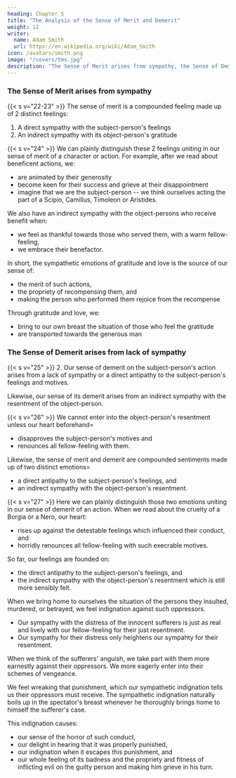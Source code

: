```yaml
---
heading: Chapter 5
title: "The Analysis of the Sense of Merit and Demerit"
weight: 12
writer:
  name: Adam Smith
  url: https://en.wikipedia.org/wiki/Adam_Smith
icon: /avatars/smith.png
image: "/covers/tms.jpg"
description: "The Sense of Merit arises from sympathy, the Sense of Demerit arises from lack of sympathy"
---
```




### The Sense of Merit arises from sympathy
<!-- 
22

1. Our sense of merit on a subject-person's actions comes from a direct sympathy with the subject-person's feelings and motives.

Our sense of its merit arises from an indirect sympathy with the gratitude of the action's receiver or its object-person.
We can only thoroughly enter into the beneficiary's gratitude if we approve of the benefactor's motives beforehand. Thus,  -->


{{< s v="22-23" >}} The sense of merit is a compounded feeling made up of 2 distinct feelings:
1. A direct sympathy with the subject-person's feelings
2. An indirect sympathy with its object-person's gratitude


{{< s v="24" >}} We can plainly distinguish these 2 feelings uniting in our sense of merit of a character or action. For example, after we read about beneficent actions, we: 
<!-- - eagerly enter into such designs, -->
- are animated by their generosity
- become keen for their success and grieve at their disappointment
- imagine that we are the subject-person -- we think ourselves acting the part of a Scipio, Camillus, Timoleon or Aristides.

<!-- So far, our feelings come from the direct sympathy with subject-person. The  are not less sensibly felt. 
Whenever we place ourselves in their situation=  -->

We also have an indirect sympathy with the object-persons who receive benefit when: 
- we feel as thankful towards those who served them, with a warm fellow-feeling,
- we embrace their benefactor.

<!-- We think that no honours, no rewards can be too great for them to bestow on him. When they make this proper return, we heartily applaud them. But we are shocked if they appear to have little sense of the obligations conferred on them.  -->

In short, the sympathetic emotions of gratitude and love is the source of our sense of: 
- the merit of such actions,
- the propriety of recompensing them, and
- making the person who performed them rejoice from the recompense


Through gratitude and love, we:
- bring to our own breast the situation of those who feel the gratitude
- are transported towards the generous man


### The Sense of Demerit arises from lack of sympathy

{{< s v="25" >}} 2. Our sense of demerit on the subject-person's action arises from a lack of sympathy or a direct antipathy to the subject-person's feelings and motives.

Likewise, our sense of its demerit arises from an indirect sympathy with the resentment of the object-person.


{{< s v="26" >}} We cannot enter into the object-person's resentment unless our heart beforehand= 
- disapproves the subject-person's motives and
- renounces all fellow-feeling with them.

Likewise, the sense of merit and demerit are compounded sentiments made up of two distinct emotions= 
- a direct antipathy to the subject-person's feelings, and
- an indirect sympathy with the object-person's resentment.

{{< s v="27" >}} Here we can plainly distinguish those two emotions uniting in our sense of demerit of an action. When we read about the cruelty of a Borgia or a Nero, our heart:
- rises up against the detestable feelings which influenced their conduct, and
- horridly renounces all fellow-feeling with such execrable motives.

So far, our feelings are founded on:
- the direct antipathy to the subject-person's feelings, and
- the indirect sympathy with the object-person's resentment which is still more sensibly felt.

When we bring home to ourselves the situation of the persons they insulted, murdered, or betrayed, we feel indignation against such oppressors.
- Our sympathy with the distress of the innocent sufferers is just as real and lively with our fellow-feeling for their just resentment.
- Our sympathy for their distress only heightens our sympahty for their resentment.

When we think of the sufferers' anguish, we take part with them more earnestly against their oppressors. We more eagerly enter into their schemes of vengeance. 

We feel wreaking that punishment, which our sympathetic indignation tells us their oppressors must receive. The sympathetic indignation naturally boils up in the spectator's breast whenever he thoroughly brings home to himself the sufferer's case.

This indignation causes:
- our sense of the horror of such conduct,
- our delight in hearing that it was properly punished,
- our indignation when it escapes this punishment, and
- our whole feeling of its badness and the propriety and fitness of inflicting evil on the guilty person and making him grieve in his turn.
